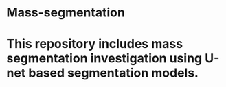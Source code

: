 # Mass-segmentation

# This repository includes mass segmentation investigation using U-net based segmentation models.

